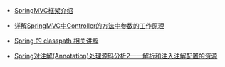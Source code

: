 * [SpringMVC框架介绍](http://blog.csdn.net/cswhale/article/details/16941281)

* [详解SpringMVC中Controller的方法中参数的工作原理](http://www.cnblogs.com/fangjian0423/p/springMVC-request-param-analysis.html)

* [Spring 的 classpath 相关讲解](http://blog.csdn.net/iaiti/article/details/52593150)

* [Spring对注解(Annotation)处理源码分析2——解析和注入注解配置的资源](http://blog.csdn.net/chjttony/article/details/6301591)
